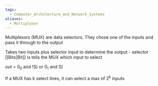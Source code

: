 ```yaml
---
tags:
  - Computer_Architecture_and_Network_Systems
aliases:
  - Multiplexor
---
```

Multiplexors (MUX) are data selectors. They chose one of the inputs and pass it through to the output

Takes two inputs plus selector input to determine the output - selector [[Bits|Bit]] is tells the MUX which input to select

out = (I<sub>0</sub> and !S) or (I<sub>1</sub> and S)

If a MUX has k select lines, it can select a max of 2<sup>k</sup> inputs

